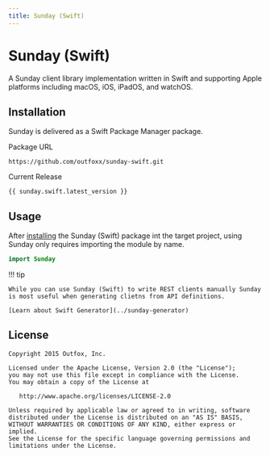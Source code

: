 ```yaml
---
title: Sunday (Swift)
---
```

# Sunday (Swift)

A Sunday client library implementation written in Swift and supporting Apple platforms including macOS, iOS, iPadOS, and watchOS.

## Installation

Sunday is delivered as a Swift Package Manager package.

Package URL

	https://github.com/outfoxx/sunday-swift.git

Current Release

	{{ sunday.swift.latest_version }}

## Usage

After [installing](#installation) the Sunday (Swift) package int the target project, using Sunday only requires importing the module by name.


```swift
import Sunday
```


!!! tip

	While you can use Sunday (Swift) to write REST clients manually Sunday is most useful when generating clietns from API definitions.
	
	[Learn about Swift Generator](../sunday-generator)


License
-------

    Copyright 2015 Outfox, Inc.

    Licensed under the Apache License, Version 2.0 (the "License");
    you may not use this file except in compliance with the License.
    You may obtain a copy of the License at

       http://www.apache.org/licenses/LICENSE-2.0

    Unless required by applicable law or agreed to in writing, software
    distributed under the License is distributed on an "AS IS" BASIS,
    WITHOUT WARRANTIES OR CONDITIONS OF ANY KIND, either express or implied.
    See the License for the specific language governing permissions and
    limitations under the License.
